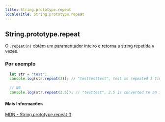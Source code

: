 ```yaml
---
title: String.prototype.repeat
localeTitle: String.prototype.repeat
---
```

## String.prototype.repeat

O `.repeat(n)` obtém um paramentador inteiro e retorna a string repetida `n` vezes.

### Por exemplo

```js
  let str = "test"; 
  console.log(str.repeat(3)); // "testtesttest", test is repeated 3 times 
 
  // NB 
  console.log(str.repeat(2.5)); // "testtest", 2.5 is converted to an integer and test is repeated 2 times 
```

#### Mais Informações

[MDN - String.prototype.repeat ()](https://developer.mozilla.org/en-US/docs/Web/JavaScript/Reference/Global_Objects/String/repeat)